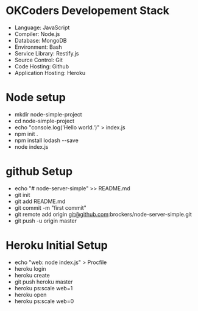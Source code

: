 OKCoders Developement Stack
===========================

* Language: JavaScript
* Compiler: Node.js
* Database: MongoDB
* Environment: Bash
* Service Library: Restify.js
* Source Control: Git
* Code Hosting: Github
* Application Hosting: Heroku

# Node setup

* mkdir node-simple-project
* cd node-simple-project
* echo "console.log('Hello world.')" > index.js
* npm init .
* npm install lodash --save
* node index.js
 
# github Setup

* echo "# node-server-simple" >> README.md
* git init
* git add README.md
* git commit -m "first commit"
* git remote add origin git@github.com:brockers/node-server-simple.git
* git push -u origin master

# Heroku Initial Setup

* echo "web: node index.js" > Procfile
* heroku login
* heroku create
* git push heroku master
* heroku ps:scale web=1
* heroku open
* heroku ps:scale web=0

